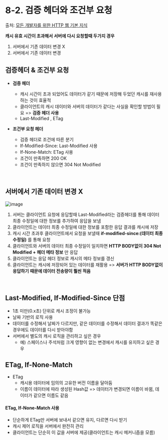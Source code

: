 # 8-2. 검증 헤더와 조건부 요청
 
 출처: [모든 개발자를 위한 HTTP 웹 기본 지식](https://www.inflearn.com/course/http-%EC%9B%B9-%EB%84%A4%ED%8A%B8%EC%9B%8C%ED%81%AC/dashboard)
 
**캐시 유효 시간이 초과해서 서버에 다시 요청할때 두가지 경우**

 1. 서버에서 기존 데이터 변경 X
 2. 서버에서 기존 데이터 변경

## 검증헤더 & 조건부 요청

* **검증 헤더**
  * 캐시 시간이 초과 되었어도 데이터가 같기 때문에 저장해 두었던 캐시를 재사용 하는 것이 효율적
  * 클라이언트의 캐시 데이터와 서버의 데이터가 같다는 사실을 확인할 방법이 필요 => **검증 헤더 사용**
  * Last-Modified , ETag
  
* **조건부 요청 헤더**
  * 검증 헤더로 조건에 따른 분기
  * If-Modified-Since: Last-Modified 사용
  * If-None-Match: ETag 사용
  * 조건이 만족하면 200 OK
  * 조건이 만족하지 않으면 304 Not Modified

 <br>

## 서버에서 기존 데이터 변경 X


![image](https://user-images.githubusercontent.com/83762364/181602903-9a126ab8-5b67-4a34-8f04-951df3a15de0.png)

1. 서버는 클라이언트 요청에 응답할때 Last-Modified라는 검증헤더를 통해 데이터 최종 수정일에 대한 정보를 추가하여 응답을 보냄
2. 클라이언트는 데이터 최종 수정일에 대한 정보를 포함한 응답 결과를 캐시에 저장
3. 캐시 시간 초과후 클라이언트에서 요청을 보낼때 **if-modified-since:(데이터 최종 수정일)** 를 통해 요청
4. 클라이언트와 서버의 데이터 최종 수정일이 일치하면 **HTTP BODY없이 304 Not Modified + 헤더 메타 정보** 만 응답
5. 클라이언트는 응답 헤더 정보로 캐시의 메타 정보를 갱신
6. 클라이언트는 캐시에 저장되어 있는 데이터를 재활용 => **서버가 HTTP BODY없이 응답하기 때문에 데이터 전송량이 훨씬 적음**

<br>

## Last-Modified, If-Modified-Since 단점

* 1초 미만(0.x초) 단위로 캐시 조정이 불가능
* 날짜 기반의 로직 사용
* 데이터를 수정해서 날짜가 다르지만, 같은 데이터를 수정해서 데이터 결과가 똑같은 경우에도 데이터를 다시 받아야함
* 서버에서 별도의 캐시 로직을 관리하고 싶은 경우
  * 예) 스페이스나 주석처럼 크게 영향이 없는 변경에서 캐시를 유지하고 싶은 경우

## ETag, If-None-Match

 * ETag
   * 캐시용 데이터에 임의의 고유한 버전 이름을 달아둠
   * 이름이 데이터에 따라 생성된 Hash값 => 데이터가 변경되면 이름이 바뀜, 데이터가 같으면 이름도 같음

#### ETag, If-None-Match 사용

 * 단순하게 ETag만 서버에 보내서 같으면 유지, 다르면 다시 받기
 * 캐시 제어 로직을 서버에서 완전히 관리
 * 클라이언트는 단순히 이 값을 서버에 제공(클라이언트는 캐시 메커니즘을 모름)

 






 
